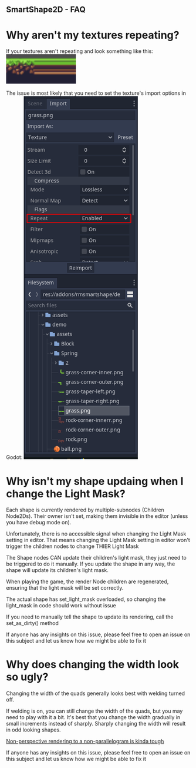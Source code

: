 SmartShape2D - FAQ
---

# Why aren't my textures repeating?
If your textures aren't repeating and look something like this:
![Non-Repeating-Texture-IMG]( ./imgs/faq-texture-repeat.png )

The issue is most likely that you need to set the texture's import options in Godot:
![Import-Texture-Settings]( ./imgs/faq-texture-repeat-import.png )

# Why isn't my shape updaing when I change the Light Mask?
Each shape is currently rendered by multiple-subnodes (Children Node2Ds).
Their owner isn't set, making them invisible in the editor (unless you have debug mode on).

Unfortunately, there is no accessible signal when changing the Light Mask setting in editor.
That means changing the Light Mask setting in editor won't trigger the children nodes to change THIER Light Mask

The Shape nodes CAN update their children's light mask, they just need to be triggered to do it manually.
If you update the shape in any way, the shape will update its children's light mask.

When playing the game, the render Node children are regenerated, ensuring that the light mask will be set
correctly.

The actual shape has set\_light\_mask overloaded, so changing the light\_mask in code should work without issue

If you need to manually tell the shape to update its rendering, call the set\_as\_dirty() method

If anyone has any insights on this issue, please feel free to open an issue on this subject
and let us know how we might be able to fix it

# Why does changing the width look so ugly?
Changing the width of the quads generally looks best with welding turned off.

If welding is on, you can still change the width of the quads, but you may need to play with it a bit.
It's best that you change the width gradually in small increments instead of sharply.
Sharply changing the width will result in odd looking shapes.

[Non-perspective rendering to a non-parallelogram is kinda tough](http://reedbeta.com/blog/quadrilateral-interpolation-part-1/)

If anyone has any insights on this issue, please feel free to open an issue on this subject
and let us know how we might be able to fix it
